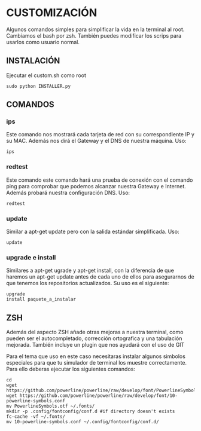 # CUSTOMIZACIÓN

Algunos comandos simples para simplificar la vida en la terminal al root. Cambiamos el bash por zsh. También puedes modificar los scrips para usarlos como usuario normal.

## INSTALACIÓN

Ejecutar el custom.sh como root

	sudo python INSTALLER.py

## COMANDOS

### ips

Este comando nos mostrará cada tarjeta de red con su correspondiente IP y su MAC. Además nos dirá el Gateway y el DNS de nuestra máquina. Uso:

	ips

### redtest

Este comando este comando hará una prueba de conexión con el comando ping para comprobar que podemos alcanzar nuestra Gateway e Internet. Además probará nuestra configuración DNS. Uso:

	redtest

### update

Similar a apt-get update pero con la salida estándar simplificada. Uso:

	update

### upgrade e install

Similares a apt-get ugrade y apt-get install, con la diferencia de que haremos un apt-get update antes de cada uno de ellos para asegurarnos de que tenemos los repositorios actualizados. Su uso es el siguiente:

	upgrade
	install paquete_a_instalar

## ZSH

Además del aspecto ZSH añade otras mejoras a nuestra terminal, como pueden ser el autocompletado, corrección ortografica y una tabulación mejorada. También incluye un plugin que nos ayudará con el uso de GIT

Para el tema que uso en este caso necesitaras instalar algunos simbolos especiales para que tu simulador de terminal los muestre correctamente. Para ello deberas ejecutar los siguientes comandos:

	cd
	wget https://github.com/powerline/powerline/raw/develop/font/PowerlineSymbols.otf
	wget https://github.com/powerline/powerline/raw/develop/font/10-powerline-symbols.conf
	mv PowerlineSymbols.otf ~/.fonts/
	mkdir -p .config/fontconfig/conf.d #if directory doesn't exists
	fc-cache -vf ~/.fonts/
	mv 10-powerline-symbols.conf ~/.config/fontconfig/conf.d/
